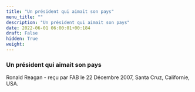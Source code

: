 ```yaml
---
title: "Un président qui aimait son pays"
menu_title: ""
description: "Un président qui aimait son pays"
date: 2022-06-01 06:00:01+00:184
draft: False
hidden: True
weight:
---
```

### Un président qui aimait son pays

Ronald Reagan - reçu par FAB le 22 Décembre 2007, Santa Cruz, Californie, USA.



